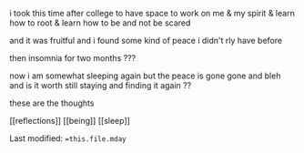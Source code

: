 i took this time after college to have space to work on me & my spirit & learn how to root & learn how to be and not be scared  
  
and it was fruitful and i found some kind of peace i didn't rly have before  
  
then insomnia for two months ???  
  
now i am somewhat sleeping again but the peace is gone gone and bleh and is it worth still staying and finding it again ??  
  
these are the thoughts


[[reflections]]
[[being]]
[[sleep]]

Last modified: `=this.file.mday`